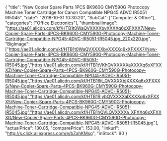 {
	"title": "New Copier Spare Parts 1PCS BK960G CMY590G Photocopy Machine Toner Cartridge for Canon Compatible NPG45 ADVC IR5051 IR5045",
	"date": "2018-10-31 10:30:20",
	"SubCat": ["Computer & Office"],
	"categories": ["Office Electronics"],
	"thumbnailImage": "https://ae01.alicdn.com/kf/HTB1t0WaQVXXXXbvXXXXq6xXFXXX7/New-Copier-Spare-Parts-4PCS-BK960G-CMY590G-Photocopy-Machine-Toner-Cartridge-Compatible-NPG45-ADVC-IR5051-IR5045.jpg_220x220.jpg",
	"BigImage": ["https://ae01.alicdn.com/kf/HTB1t0WaQVXXXXbvXXXXq6xXFXXX7/New-Copier-Spare-Parts-4PCS-BK960G-CMY590G-Photocopy-Machine-Toner-Cartridge-Compatible-NPG45-ADVC-IR5051-IR5045.jpg","https://ae01.alicdn.com/kf/HTB1tVKhQVXXXXXaXXXXq6xXFXXXZ/New-Copier-Spare-Parts-4PCS-BK960G-CMY590G-Photocopy-Machine-Toner-Cartridge-Compatible-NPG45-ADVC-IR5051-IR5045.jpg","https://ae01.alicdn.com/kf/HTB16it_QVXXXXbjXXXXq6xXFXXXS/New-Copier-Spare-Parts-4PCS-BK960G-CMY590G-Photocopy-Machine-Toner-Cartridge-Compatible-NPG45-ADVC-IR5051-IR5045.jpg","https://ae01.alicdn.com/kf/HTB1R.ybQVXXXXaIXXXXq6xXFXXX5/New-Copier-Spare-Parts-4PCS-BK960G-CMY590G-Photocopy-Machine-Toner-Cartridge-Compatible-NPG45-ADVC-IR5051-IR5045.jpg","https://ae01.alicdn.com/kf/HTB1hQVLQVXXXXa_XFXXq6xXFXXXG/New-Copier-Spare-Parts-4PCS-BK960G-CMY590G-Photocopy-Machine-Toner-Cartridge-Compatible-NPG45-ADVC-IR5051-IR5045.jpg"],
	"actualPrice": 130.05,
	"comparePrice": 153.00,
	"linkurl": "http://s.click.aliexpress.com/e/bZahKMsg",
	"inStock": 90
}

